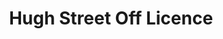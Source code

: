 ---
title: "Hugh Street Off Licence"
url: /castleford/hugh-street-off-licence/
shop: convenience
---